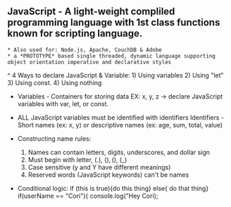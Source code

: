 ## JavaScript - A light-weight compliled programming language with 1st class functions known for scripting language.
    * Also used for: Node.js, Apache, CouchDB & Adobe 
    * a *PROTOTYPE* based single threaded, dynamic language supporting object orientation imperative and declarative styles

^ 4 Ways to declare JavaScript & Variable:
    1) Using variables 
    2) Using "let"
    3) Using const.
    4) Using nothing

* Variables - Containers for storing data
    EX: x, y, z -> declare JavaScript variables with var, let, or const.

* ALL JavaScript variables must be identified with identifiers 
    Identifiers - Short names (ex: x, y) or descriptive names (ex: age, sum, total, value)

* Constructing name rules:
    1) Names can contain letters, digits, underscores, and dollar sign
    2) Must begin with letter, (.), ($), ($), (_)
    3) Case sensitive (y and Y have different meanings)
    4) Reserved words (JavaScript keywords) can't be names

* Conditional logic:
if (this is true){do this thing}
    else{ do that thing}
if(userName == "Cori"){
    console.log("Hey Cori);
